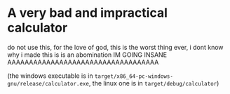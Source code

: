 # A very bad and impractical calculator
do not use this, for the love of god, this is the worst thing ever, i dont know why i made this is is an abomination IM GOING INSANE AAAAAAAAAAAAAAAAAAAAAAAAAAAAAAAAAAA

(the windows executable is in `target/x86_64-pc-windows-gnu/release/calculator.exe`, the linux one is in `target/debug/calculator`)
